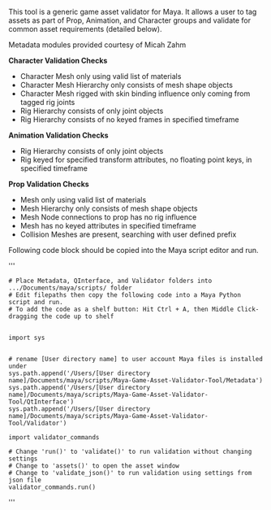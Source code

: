 This tool is a generic game asset validator for Maya. It allows a user to tag assets as part of Prop, Animation, and Character groups and validate for common asset requirements (detailed below).

Metadata modules provided courtesy of Micah Zahm

**Character Validation Checks**
  - Character Mesh only using valid list of materials
  - Character Mesh Hierarchy only consists of mesh shape objects
  - Character Mesh rigged with skin binding influence only coming from tagged rig joints
  - Rig Hierarchy consists of only joint objects
  - Rig Hierarchy consists of no keyed frames in specified timeframe

**Animation Validation Checks**
  - Rig Hierarchy consists of only joint objects
  - Rig keyed for specified transform attributes, no floating point keys, in specified timeframe

**Prop Validation Checks**
  - Mesh only using valid list of materials
  - Mesh Hierarchy only consists of mesh shape objects
  - Mesh Node connections to prop has no rig influence
  - Mesh has no keyed attributes in specified timeframe
  - Collision Meshes are present, searching with user defined prefix

Following code block should be copied into the Maya script editor and run.

'''
    
    # Place Metadata, QInterface, and Validator folders into .../Documents/maya/scripts/ folder
    # Edit filepaths then copy the following code into a Maya Python script and run.
    # To add the code as a shelf button: Hit Ctrl + A, then Middle Click-dragging the code up to shelf
    
    
    import sys
    
    
    # rename [User directory name] to user account Maya files is installed under
    sys.path.append('/Users/[User directory name]/Documents/maya/scripts/Maya-Game-Asset-Validator-Tool/Metadata')
    sys.path.append('/Users/[User directory name]/Documents/maya/scripts/Maya-Game-Asset-Validator-Tool/QtInterface')
    sys.path.append('/Users/[User directory name]/Documents/maya/scripts/Maya-Game-Asset-Validator-Tool/Validator')
    
    import validator_commands
    
    # Change 'run()' to 'validate()' to run validation without changing settings
    # Change to 'assets()' to open the asset window
    # Change to 'validate_json()' to run validation using settings from json file
    validator_commands.run()

'''